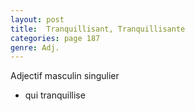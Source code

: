 ```yaml
---
layout: post
title:  Tranquillisant, Tranquillisante
categories: page 187
genre: Adj.
---
```


Adjectif masculin singulier

* qui tranquillise
